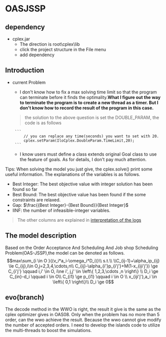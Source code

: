 # OASJSSP

## dependency
+ cplex.jar
    + The direction is root\cplex\lib
    + click the project structure in the File menu
    + add dependency
## Introduction
 + current Problem
    + I don't know how to fix a max solving time limit so that the program can terminate before it finds the optimality.**What I figure out the way to terminate the program is to create a new thread as a timer. But I don't know how to record the result of the program in this case.**
    > the solution to the above question is set the DOUBLE_PARAM, the code is as follows 
     
        ```
            // you can replace any time(seconds) you want to set with 20.
            cplex.setParam(IloCplex.DoubleParam.TimeLimit,20);
        ```
    + I know users must define a class extends original Goal class to use the feature of goals. As for details, I don't pay much attention.
 
 Tips: When solving the model you just give, the cplex.solve() print some useful information.
 The explanations of the variables is as follows.
 + Best Integer: The best objective value with integer solution has been found so far
 + Best Bound: The best objective value has been found if the some constraints are relaxed.
 + Gap: $\frac{{Best Integer}-{Best Bound}}{Best Integer}$
 + IINF: the number of infeasible-integer variables.
 > The other columns are explained in [interpretation of the logs](https://www.ibm.com/support/knowledgecenter/SSSA5P_12.7.0/ilog.odms.cplex.help/CPLEX/UsrMan/topics/discr_optim/mip/para/52_node_log.html)

 ## The model description
 Based on the Order Acceptance And Scheduling And Job shop Scheduling Problem(OAS-JSSP),the model can be denoted as follows.
 $$max\sum_{i \in O }{(v_i*a_i-\omega_i*D_i)}\\
 s.t.\\
 \\C_{ij-1}+\alpha_ip_{ij} \le C_{ij},i\in O,j=2,3,4,\cdots,n\\
 C_{ij}-\alpha_{i'}p_{i'j'}+M(1-x_{iji'j'}) \ge C_{i'j'} \qquad i,i' \in O, i\ne i', j,j' \in \left\{ 1,2,3,\cdots ,n \right\} \\
 D_i \ge C_{in}-d_i \qquad i \in O\\
 C_{i1} \ge p_{i1} \qquad i \in O \\
 x_{iji'j'},a_i \in \left\{ 0,1 \right\}\\
 D_i \ge 0$$

 ## evo(branch)
 The decode method in the WWO is right, the result it give is the same as the cplex optimizer gives in OAS08. Only when the problem has no more than 5 order, can the wwo achieve the result. Because the wwo cannot give modify the number of accepted orders. I need to develop the islands code to utilize the multi-threads to boost the simulations.